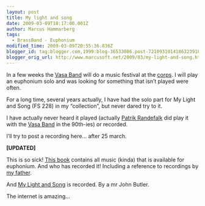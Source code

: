 ```yaml
---
layout: post
title: My light and song
date: 2009-03-09T18:17:00.001Z
author: Marcus Hammarberg
tags:
  - BrassBand - Euphonium
modified_time: 2009-03-09T20:55:36.836Z
blogger_id: tag:blogger.com,1999:blog-36533086.post-7210931014186323918
blogger_orig_url: http://www.marcusoft.net/2009/03/my-light-and-song.html
---
```



In a few weeks the
<a href="http://www.vasaband.se" target="_blank">Vasa Band</a> will do a
music festival at the <a href="http://www.fralsningsarmen.se/vasakaren"
target="_blank">corps</a>. I will play an euphonium solo and was looking
for something that isn’t played were often.

For a long time, several years actually, I have had the solo part for My
Light and Song (FS 228) in my “collection”, but never dared try to it.

I have actually never heard it played (actually <a
href="http://www.york-brass.com/englisch/artists/artist_randefalk_e.htm"
target="_blank">Patrik Randefalk</a> did play it with the
<a href="http://www.vasaband.se" target="_blank">Vasa Band</a> in the
90th-ies) or recorded.

I’ll try to post a recording here… after 25 march.

**\[UPDATED\]**

This is so sick! <a
href="http://books.google.com/books?id=y7UWPZNqmXYC&amp;printsec=frontcover&amp;dq=%22my+light+and+song%22&amp;source=gbs_summary_s&amp;cad=0"
target="_blank">This book</a> contains all music (kinda) that is
available for euphonium. And who has recorded it! Including a reference
to recordings by <a
href="http://books.google.com/books?id=y7UWPZNqmXYC&amp;pg=PA576&amp;vq=hammarberg&amp;dq=%22my+light+and+song%22&amp;source=gbs_search_s&amp;cad=0"
target="_blank">my father</a>.

And <a
href="http://books.google.com/books?id=y7UWPZNqmXYC&amp;pg=PA128&amp;vq=my+light+and+song&amp;dq=%22my+light+and+song%22&amp;source=gbs_search_s&amp;cad=0"
target="_blank">My Light and Song</a> is recorded. By a mr John Butler.

The internet is amazing…
